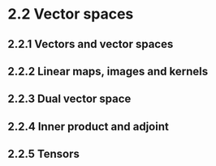 # 2.2 Vector spaces

## 2.2.1 Vectors and vector spaces

## 2.2.2 Linear maps, images and kernels

## 2.2.3 Dual vector space

## 2.2.4 Inner product and adjoint

## 2.2.5 Tensors